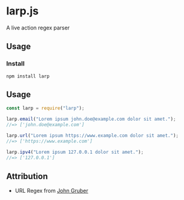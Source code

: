 # larp.js

A live action regex parser

## Usage

### Install

    npm install larp

## Usage

```javascript
const larp = require("larp");

larp.email("Lorem ipsum john.doe@example.com dolor sit amet.");
//=> ['john.doe@example.com']

larp.url("Lorem ipsum https://www.example.com dolor sit amet.");
//=> ['https://www.example.com']

larp.ipv4("Lorem ipsum 127.0.0.1 dolor sit amet.");
//=> ['127.0.0.1']
```

## Attribution

- URL Regex from [John Gruber](https://daringfireball.net/2010/07/improved_regex_for_matching_urls)

